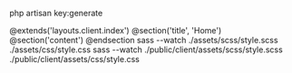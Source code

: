 php artisan key:generate

@extends('layouts.client.index')
@section('title', 'Home')
@section('content')
@endsection
sass --watch ./assets/scss/style.scss ./assets/css/style.css
sass --watch ./public/client/assets/scss/style.scss ./public/client/assets/css/style.css
